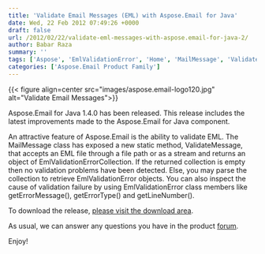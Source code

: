 ```yaml
---
title: 'Validate Email Messages (EML) with Aspose.Email for Java'
date: Wed, 22 Feb 2012 07:49:26 +0000
draft: false
url: /2012/02/22/validate-eml-messages-with-aspose.email-for-java-2/
author: Babar Raza
summary: ''
tags: ['Aspose', 'EmlValidationError', 'Home', 'MailMessage', 'Validate', 'email', 'eml', 'java', 'report']
categories: ['Aspose.Email Product Family']
---
```




{{< figure align=center src="images/aspose.email-logo120.jpg" alt="Validate Email Messages">}}


Aspose.Email for Java 1.4.0 has been released. This release includes the latest improvements made to the Aspose.Email for Java component.

An attractive feature of Aspose.Email is the ability to validate EML. The MailMessage class has exposed a new static method, ValidateMessage, that accepts an EML file through a file path or as a stream and returns an object of EmlValidationErrorCollection. If the returned collection is empty then no validation problems have been detected. Else, you may parse the collection to retrieve EmlValidationError objects. You can also inspect the cause of validation failure by using EmlValidationError class members like getErrorMessage(), getErrorType() and getLineNumber().

To download the release, [please visit the download area][1].

As usual, we can answer any questions you have in the product [forum][2].

Enjoy!




[1]: http://www.aspose.com/community/forums/aspose.email-product-family/188/showforum.aspx
[2]: https://www.aspose.com/templates/aspose/App_Themes/V3/images/words/272x272/aspose_words-for-net.png




